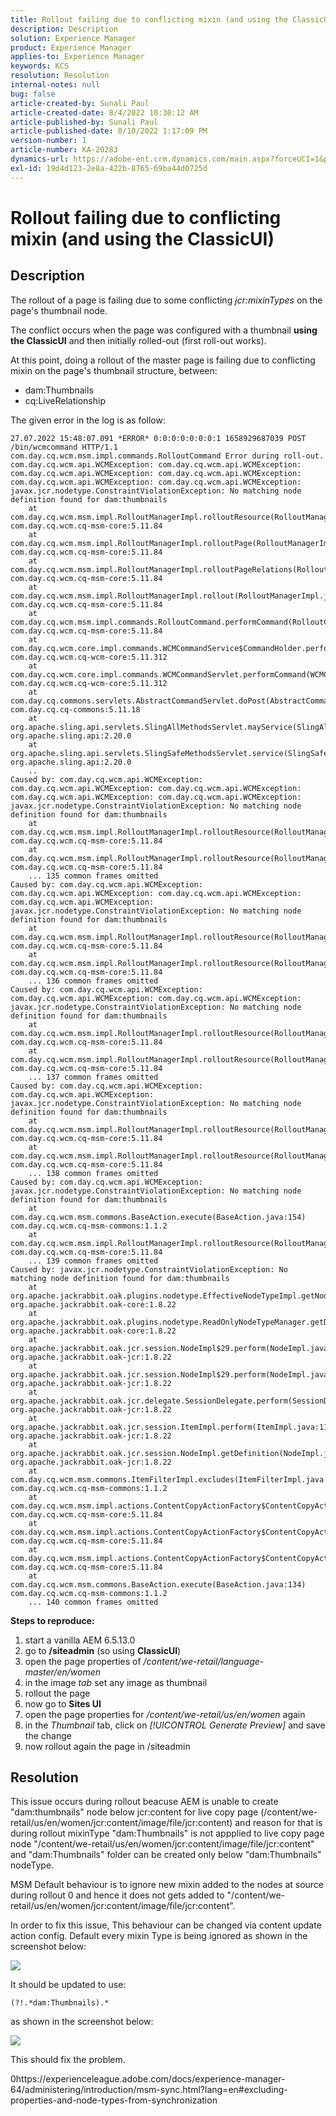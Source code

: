 ```yaml
---
title: Rollout failing due to conflicting mixin (and using the ClassicUI)
description: Description
solution: Experience Manager
product: Experience Manager
applies-to: Experience Manager
keywords: KCS
resolution: Resolution
internal-notes: null
bug: false
article-created-by: Sunali Paul
article-created-date: 8/4/2022 10:30:12 AM
article-published-by: Sunali Paul
article-published-date: 8/10/2022 1:17:09 PM
version-number: 1
article-number: KA-20283
dynamics-url: https://adobe-ent.crm.dynamics.com/main.aspx?forceUCI=1&pagetype=entityrecord&etn=knowledgearticle&id=44fff16a-e013-ed11-b83d-002248086a27
exl-id: 19d4d123-2e8a-422b-8765-69ba44d0725d
---
```

# Rollout failing due to conflicting mixin (and using the ClassicUI)

## Description


The rollout of a page is failing due to some conflicting *jcr:mixinTypes* on the page's thumbnail node.

The conflict occurs when the page was configured with a thumbnail <b>using the ClassicUI</b> and then initially rolled-out (first roll-out works).

At this point, doing a rollout of the master page is failing due to conflicting mixin on the page's thumbnail structure, between:

- dam:Thumbnails
- cq:LiveRelationship


The given error in the log is as follow:


```
27.07.2022 15:48:07.091 *ERROR* 0:0:0:0:0:0:0:1 1658929687039 POST /bin/wcmcommand HTTP/1.1 com.day.cq.wcm.msm.impl.commands.RolloutCommand Error during roll-out.
com.day.cq.wcm.api.WCMException: com.day.cq.wcm.api.WCMException: com.day.cq.wcm.api.WCMException: com.day.cq.wcm.api.WCMException: com.day.cq.wcm.api.WCMException: com.day.cq.wcm.api.WCMException: javax.jcr.nodetype.ConstraintViolationException: No matching node definition found for dam:thumbnails
    at com.day.cq.wcm.msm.impl.RolloutManagerImpl.rolloutResource(RolloutManagerImpl.java:824) com.day.cq.wcm.cq-msm-core:5.11.84
    at com.day.cq.wcm.msm.impl.RolloutManagerImpl.rolloutPage(RolloutManagerImpl.java:693) com.day.cq.wcm.cq-msm-core:5.11.84
    at com.day.cq.wcm.msm.impl.RolloutManagerImpl.rolloutPageRelations(RolloutManagerImpl.java:624) com.day.cq.wcm.cq-msm-core:5.11.84
    at com.day.cq.wcm.msm.impl.RolloutManagerImpl.rollout(RolloutManagerImpl.java:515) com.day.cq.wcm.cq-msm-core:5.11.84
    at com.day.cq.wcm.msm.impl.commands.RolloutCommand.performCommand(RolloutCommand.java:153) com.day.cq.wcm.cq-msm-core:5.11.84
    at com.day.cq.wcm.core.impl.commands.WCMCommandService$CommandHolder.performCommand(WCMCommandService.java:178) com.day.cq.wcm.cq-wcm-core:5.11.312
    at com.day.cq.wcm.core.impl.commands.WCMCommandServlet.performCommand(WCMCommandServlet.java:120) com.day.cq.wcm.cq-wcm-core:5.11.312
    at com.day.cq.commons.servlets.AbstractCommandServlet.doPost(AbstractCommandServlet.java:49) com.day.cq.cq-commons:5.11.18
    at org.apache.sling.api.servlets.SlingAllMethodsServlet.mayService(SlingAllMethodsServlet.java:146) org.apache.sling.api:2.20.0
    at org.apache.sling.api.servlets.SlingSafeMethodsServlet.service(SlingSafeMethodsServlet.java:342) org.apache.sling.api:2.20.0
    ..
Caused by: com.day.cq.wcm.api.WCMException: com.day.cq.wcm.api.WCMException: com.day.cq.wcm.api.WCMException: com.day.cq.wcm.api.WCMException: com.day.cq.wcm.api.WCMException: javax.jcr.nodetype.ConstraintViolationException: No matching node definition found for dam:thumbnails
    at com.day.cq.wcm.msm.impl.RolloutManagerImpl.rolloutResource(RolloutManagerImpl.java:824) com.day.cq.wcm.cq-msm-core:5.11.84
    at com.day.cq.wcm.msm.impl.RolloutManagerImpl.rolloutResource(RolloutManagerImpl.java:811) com.day.cq.wcm.cq-msm-core:5.11.84
    ... 135 common frames omitted
Caused by: com.day.cq.wcm.api.WCMException: com.day.cq.wcm.api.WCMException: com.day.cq.wcm.api.WCMException: com.day.cq.wcm.api.WCMException: javax.jcr.nodetype.ConstraintViolationException: No matching node definition found for dam:thumbnails
    at com.day.cq.wcm.msm.impl.RolloutManagerImpl.rolloutResource(RolloutManagerImpl.java:824) com.day.cq.wcm.cq-msm-core:5.11.84
    at com.day.cq.wcm.msm.impl.RolloutManagerImpl.rolloutResource(RolloutManagerImpl.java:811) com.day.cq.wcm.cq-msm-core:5.11.84
    ... 136 common frames omitted
Caused by: com.day.cq.wcm.api.WCMException: com.day.cq.wcm.api.WCMException: com.day.cq.wcm.api.WCMException: javax.jcr.nodetype.ConstraintViolationException: No matching node definition found for dam:thumbnails
    at com.day.cq.wcm.msm.impl.RolloutManagerImpl.rolloutResource(RolloutManagerImpl.java:824) com.day.cq.wcm.cq-msm-core:5.11.84
    at com.day.cq.wcm.msm.impl.RolloutManagerImpl.rolloutResource(RolloutManagerImpl.java:811) com.day.cq.wcm.cq-msm-core:5.11.84
    ... 137 common frames omitted
Caused by: com.day.cq.wcm.api.WCMException: com.day.cq.wcm.api.WCMException: javax.jcr.nodetype.ConstraintViolationException: No matching node definition found for dam:thumbnails
    at com.day.cq.wcm.msm.impl.RolloutManagerImpl.rolloutResource(RolloutManagerImpl.java:824) com.day.cq.wcm.cq-msm-core:5.11.84
    at com.day.cq.wcm.msm.impl.RolloutManagerImpl.rolloutResource(RolloutManagerImpl.java:811) com.day.cq.wcm.cq-msm-core:5.11.84
    ... 138 common frames omitted
Caused by: com.day.cq.wcm.api.WCMException: javax.jcr.nodetype.ConstraintViolationException: No matching node definition found for dam:thumbnails
    at com.day.cq.wcm.msm.commons.BaseAction.execute(BaseAction.java:154) com.day.cq.wcm.cq-msm-commons:1.1.2
    at com.day.cq.wcm.msm.impl.RolloutManagerImpl.rolloutResource(RolloutManagerImpl.java:790) com.day.cq.wcm.cq-msm-core:5.11.84
    ... 139 common frames omitted
Caused by: javax.jcr.nodetype.ConstraintViolationException: No matching node definition found for dam:thumbnails
    at org.apache.jackrabbit.oak.plugins.nodetype.EffectiveNodeTypeImpl.getNodeDefinition(EffectiveNodeTypeImpl.java:454) org.apache.jackrabbit.oak-core:1.8.22
    at org.apache.jackrabbit.oak.plugins.nodetype.ReadOnlyNodeTypeManager.getDefinition(ReadOnlyNodeTypeManager.java:396) org.apache.jackrabbit.oak-core:1.8.22
    at org.apache.jackrabbit.oak.jcr.session.NodeImpl$29.perform(NodeImpl.java:1031) org.apache.jackrabbit.oak-jcr:1.8.22
    at org.apache.jackrabbit.oak.jcr.session.NodeImpl$29.perform(NodeImpl.java:1023) org.apache.jackrabbit.oak-jcr:1.8.22
    at org.apache.jackrabbit.oak.jcr.delegate.SessionDelegate.perform(SessionDelegate.java:207) org.apache.jackrabbit.oak-jcr:1.8.22
    at org.apache.jackrabbit.oak.jcr.session.ItemImpl.perform(ItemImpl.java:112) org.apache.jackrabbit.oak-jcr:1.8.22
    at org.apache.jackrabbit.oak.jcr.session.NodeImpl.getDefinition(NodeImpl.java:1023) org.apache.jackrabbit.oak-jcr:1.8.22
    at com.day.cq.wcm.msm.commons.ItemFilterImpl.excludes(ItemFilterImpl.java:91) com.day.cq.wcm.cq-msm-commons:1.1.2
    at com.day.cq.wcm.msm.impl.actions.ContentCopyActionFactory$ContentCopyAction.applyFilters(ContentCopyActionFactory.java:293) com.day.cq.wcm.cq-msm-core:5.11.84
    at com.day.cq.wcm.msm.impl.actions.ContentCopyActionFactory$ContentCopyAction.createCopy(ContentCopyActionFactory.java:245) com.day.cq.wcm.cq-msm-core:5.11.84
    at com.day.cq.wcm.msm.impl.actions.ContentCopyActionFactory$ContentCopyAction.doExecute(ContentCopyActionFactory.java:208) com.day.cq.wcm.cq-msm-core:5.11.84
    at com.day.cq.wcm.msm.commons.BaseAction.execute(BaseAction.java:134) com.day.cq.wcm.cq-msm-commons:1.1.2
    ... 140 common frames omitted
```


<b>Steps to reproduce:</b>

1. start a vanilla AEM 6.5.13.0
2. go to <b>/siteadmin</b> (so using <b>ClassicUI</b>)
3. open the page properties of */content/we-retail/language-master/en/women*
4. in the image *tab* set any image as thumbnail
5. rollout the page
6. now go to <b>Sites UI</b>
7. open the page properties for */content/we-retail/us/en/women* again
8. in the *Thumbnail* tab, click on *[!UICONTROL Generate Preview]* and save the change
9. now rollout again the page in /siteadmin



## Resolution


This issue occurs during rollout beacuse AEM is unable to create "dam:thumbnails" node below jcr:content for live copy page (/content/we-retail/us/en/women/jcr:content/image/file/jcr:content) and reason for that is during rollout mixinType "dam:Thumbnails" is not appplied to live copy page node "/content/we-retail/us/en/women/jcr:content/image/file/jcr:content" and "dam:Thumbnails" folder can be created only below "dam:Thumbnails" nodeType.

MSM Default behaviour is to ignore new mixin added to the nodes at source during rollout 0 and hence it does not gets added to "/content/we-retail/us/en/women/jcr:content/image/file/jcr:content".

In order to fix this issue, This behaviour can be changed via content update action config.
Default every mixin Type is being ignored as shown in the screenshot below:

![](assets/6e22f175-e313-ed11-b83d-002248086a27.png)

It should be updated to use:


```
(?!.*dam:Thumbnails).*
```


as shown in the screenshot below:

![](assets/4d5f7db7-e313-ed11-b83d-002248086a27.png)

This should fix the problem.

0https://experienceleague.adobe.com/docs/experience-manager-64/administering/introduction/msm-sync.html?lang=en#excluding-properties-and-node-types-from-synchronization

